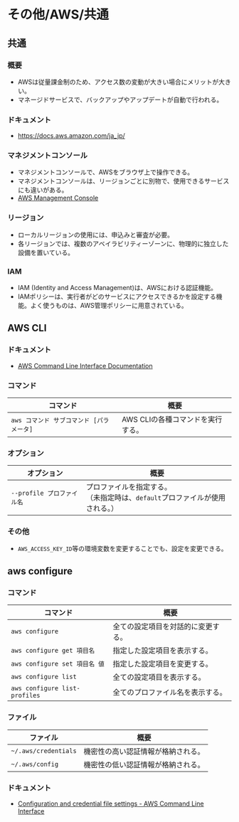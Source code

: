 # その他/AWS/共通

## 共通

### 概要

- AWSは従量課金制のため、アクセス数の変動が大きい場合にメリットが大きい。
- マネージドサービスで、バックアップやアップデートが自動で行われる。

### ドキュメント

- <https://docs.aws.amazon.com/ja_jp/>

### マネジメントコンソール

- マネジメントコンソールで、AWSをブラウザ上で操作できる。
- マネジメントコンソールは、リージョンごとに別物で、使用できるサービスにも違いがある。
- [AWS Management Console](https://ap-northeast-1.console.aws.amazon.com/console/home?region=ap-northeast-1)

### リージョン

- ローカルリージョンの使用には、申込みと審査が必要。
- 各リージョンでは、複数のアベイラビリティーゾーンに、物理的に独立した設備を置いている。

### IAM

- IAM (Identity and Access Management)は、AWSにおける認証機能。
- IAMポリシーは、実行者がどのサービスにアクセスできるかを設定する機能。よく使うものは、AWS管理ポリシーに用意されている。

## AWS CLI

### ドキュメント

- [AWS Command Line Interface Documentation](https://docs.aws.amazon.com/cli/index.html)

### コマンド

| コマンド                             | 概要                              |
| ------------------------------------ | --------------------------------- |
| `aws コマンド サブコマンド [パラメータ]` | AWS CLIの各種コマンドを実行する。 |

### オプション

| オプション                 | 概要                                                         |
| -------------------------- | ------------------------------------------------------------ |
| `--profile プロファイル名` | プロファイルを指定する。<br />（未指定時は、`default`プロファイルが使用される。） |

### その他

- `AWS_ACCESS_KEY_ID`等の環境変数を変更することでも、設定を変更できる。

## aws configure

### コマンド

| コマンド                          | 概要                |
|-------------------------------|-------------------|
| `aws configure`               | 全ての設定項目を対話的に変更する。 |
| `aws configure get 項目名`       | 指定した設定項目を表示する。    |
| `aws configure set 項目名 値`     | 指定した設定項目を変更する。    |
| `aws configure list`          | 全ての設定項目を表示する。     |
| `aws configure list-profiles` | 全てのプロファイル名を表示する。  |

### ファイル

| ファイル             | 概要                               |
| -------------------- | ---------------------------------- |
| `~/.aws/credentials` | 機密性の高い認証情報が格納される。 |
| `~/.aws/config`      | 機密性の低い認証情報が格納される。 |

### ドキュメント

- [Configuration and credential file settings - AWS Command Line Interface](https://docs.aws.amazon.com/cli/latest/userguide/cli-configure-files.html)
